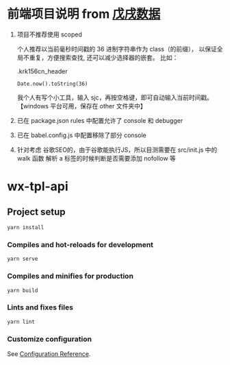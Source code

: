 # 前端项目说明 from [戊戌数据](https://www.wuxuwang.com)
1. 项目不推荐使用 scoped

   个人推荐以当前毫秒时间戳的 36 进制字符串作为 class（的前缀），
   以保证全局不重复，方便搜索查找, 还可以减少选择器的嵌套。
   比如：

   .krk156cn_header
   ```
   Date.now().toString(36)
   ```
   我个人有写个小工具，输入 sjc，再按空格键，即可自动输入当前时间戳。【windows 平台可用，保存在 other 文件夹中】
2. 已在 package.json rules 中配置允许了 console 和 debugger
3. 已在 babel.config.js 中配置移除了部分 console
4. 针对考虑 谷歌SEO的，由于谷歌能执行JS，所以目测需要在 src/init.js 中的 walk 函数 解析 a 标签的时候判断是否需要添加 nofollow 等


# wx-tpl-api

## Project setup
```
yarn install
```

### Compiles and hot-reloads for development
```
yarn serve
```

### Compiles and minifies for production
```
yarn build
```

### Lints and fixes files
```
yarn lint
```

### Customize configuration
See [Configuration Reference](https://cli.vuejs.org/config/).



